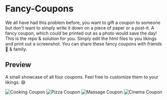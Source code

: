 # Fancy-Coupons
We all have had this problem before, you want to gift a coupon to someone but don't want to simply write it down on a piece of paper or a post-it.
A fancy coupon, which could be printed out as a photo would save the day! This is the repo & solution for you. Simply edit the html files to you likings and print out a screenshot. You can share these fancy coupons with friends 👫 & family.






## Preview
A small showcase of all four coupons.
Feel free to customize them to your likings. 😄

![Cooking Coupon](https://i.imgur.com/X6SCvOz.png)
![Pizza Coupon](https://i.imgur.com/SI0Bqd4.png)
![Massage Coupon](https://i.imgur.com/UIeE6Cl.png)
![Cinema Coupon](https://i.imgur.com/tcJjEwA.png)
